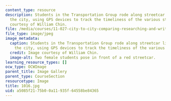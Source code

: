 ```yaml
---
content_type: resource
description: Students in the Transportation Group rode along streetcar lines throughout
  the city, using GPS devices to track the timeliness of the various streetcars. Image
  courtesy of William Chin.
file: /media/courses/11-027-city-to-city-comparing-researching-and-writing-about-cities-new-orleans-spring-2011/a5085f2175b00a11935f64558be84365_1016.jpg
file_type: image/jpeg
image_metadata:
  caption: Students in the Transportation Group rode along streetcar lines throughout
    the city, using GPS devices to track the timeliness of the various streetcars.
  credit: Image courtesy of William Chin.
  image-alt: Two female students pose in front of a red streetcar.
learning_resource_types: []
ocw_type: OCWImage
parent_title: Image Gallery
parent_type: CourseSection
resourcetype: Image
title: 1016.jpg
uid: a5085f21-75b0-0a11-935f-64558be84365
---
```

